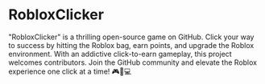 # RobloxClicker
"RobloxClicker" is a thrilling open-source game on GitHub. Click your way to success by hitting the Roblox bag, earn points, and upgrade the Roblox environment. With an addictive click-to-earn gameplay, this project welcomes contributors. Join the GitHub community and elevate the Roblox experience one click at a time! 🎮💼💻 
